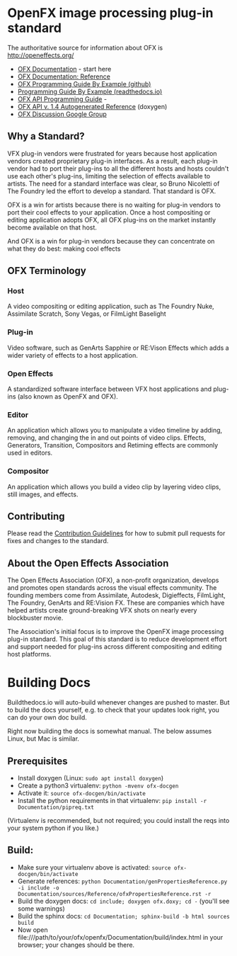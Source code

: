 # OpenFX image processing plug-in standard

The authoritative source for information about OFX is http://openeffects.org/

* [OFX Documentation](https://openfx.readthedocs.io/en/master) - start here
* [OFX Documentation: Reference](https://openfx.readthedocs.io/en/master/Reference)
* [OFX Programming Guide By Example (github)](https://github.com/ofxa/openfx/tree/master/Documentation/old_doc/Guide)
* [Programming Guide By Example (readthedocs.io)](https://openfx.readthedocs.io/en/master/Guide)
* [OFX API Programming Guide](http://openeffects.org/documentation/guide) -
* [OFX API v. 1.4 Autogenerated Reference](http://openeffects.org/documentation/api_doc) (doxygen)
* [OFX Discussion Google Group](https://groups.google.com/forum/#!forum/ofx-discussion)

## Why a Standard?
VFX plug-in vendors were frustrated for years because host application vendors created proprietary plug-in interfaces. As a result, each plug-in vendor had to port their plug-ins to all the different hosts and hosts couldn't use each other's plug-ins, limiting the selection of effects available to artists. The need for a standard interface was clear, so Bruno Nicoletti of The Foundry led the effort to develop a standard. That standard is OFX.

OFX is a win for artists because there is no waiting for plug-in vendors to port their cool effects to your application. Once a host compositing or editing application adopts OFX, all OFX plug-ins on the market instantly become available on that host.

And OFX is a win for plug-in vendors because they can concentrate on what they do best: making cool effects

## OFX Terminology
### Host
A video compositing or editing application, such as The Foundry Nuke, Assimilate Scratch, Sony Vegas, or FilmLight Baselight
### Plug-in
Video software, such as GenArts Sapphire or RE:Vison Effects which adds a wider variety of effects to a host application.
### Open Effects
A standardized software interface between VFX host applications and plug-ins (also known as OpenFX and OFX).
### Editor
An application which allows you to manipulate a video timeline by adding, removing, and changing the in and out points of video clips. Effects, Generators, Transition, Compositors and Retiming effects are commonly used in editors.
### Compositor
An application which allows you build a video clip by layering video clips, still images, and effects.

## Contributing

Please read the [Contribution Guidelines](https://github.com/ofxa/openfx/wiki/Extending-OpenFX-Guidelines) for how to submit pull requests for fixes and changes to the standard.

## About the Open Effects Association

The Open Effects Association (OFX), a non-profit organization, develops and promotes open standards across the visual effects community. The founding members come from Assimilate, Autodesk, Digieffects, FilmLight, The Foundry, GenArts and RE:Vision FX. These are companies which have helped artists create ground-breaking VFX shots on nearly every blockbuster movie.

The Association's initial focus is to improve the OpenFX image processing plug-in standard. This goal of this standard is to reduce development effort and support needed for plug-ins across different compositing and editing host platforms.

# Building Docs

Buildthedocs.io will auto-build whenever changes are pushed to master.
But to build the docs yourself, e.g. to check that your updates look
right, you can do your own doc build.

Right now building the docs is somewhat manual. The below assumes
Linux, but Mac is similar.

## Prerequisites

* Install doxygen (Linux: `sudo apt install doxygen`)
* Create a python3 virtualenv: `python -mvenv ofx-docgen`
* Activate it: `source ofx-docgen/bin/activate`
* Install the python requirements in that virtualenv: `pip install -r Documentation/pipreq.txt`

(Virtualenv is recommended, but not required; you could install the reqs into your
system python if you like.)

## Build:

* Make sure your virtualenv above is activated: `source ofx-docgen/bin/activate`
* Generate references:
  `python Documentation/genPropertiesReference.py -i include -o Documentation/sources/Reference/ofxPropertiesReference.rst -r`
* Build the doxygen docs: `cd include; doxygen ofx.doxy; cd -` (you'll see
  some warnings)
* Build the sphinx docs:
  `cd Documentation; sphinx-build -b html sources build`
* Now open
  file:///path/to/your/ofx/openfx/Documentation/build/index.html in
  your browser; your changes should be there.
